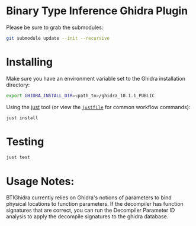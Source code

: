 # Binary Type Inference Ghidra Plugin

Please be sure to grab the submodules:

```sh
git submodule update --init --recursive
```

# Installing

Make sure you have an environment variable set to the Ghidra installation directory:

```sh
export GHIDRA_INSTALL_DIR=<path_to>/ghidra_10.1.1_PUBLIC
```

Using the [just](https://github.com/casey/just) tool (or view the [`justfile`](./justfile) for common workflow commands):

```sh
just install
```

# Testing

```sh
just test
```

# Usage Notes:

BTIGhidra currently relies on Ghidra's notions of parameters to bind physical locations to function parameters. If the decompiler has function signatures that are correct, you can run the Decompiler Parameter ID analysis to apply the decompile signatures to the ghidra database.

